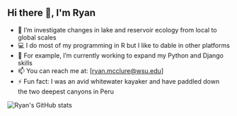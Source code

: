## Hi there 👋, I'm Ryan

- 🔭 I’m investigate changes in lake and reservoir ecology from local to global scales
- 💻 I do most of my programming in R but I like to dable in other platforms
- 🌱 For example, I’m currently working to expand my Python and Django skills
- 📫 You can reach me at: [ryan.mcclure@wsu.edu]
- ⚡ Fun fact: I was an avid whitewater kayaker and have paddled down the two deepest canyons in Peru

![Ryan's GitHub stats](https://github-readme-stats.vercel.app/api?username=ryanmclake&show_icons=true&theme=merko)
